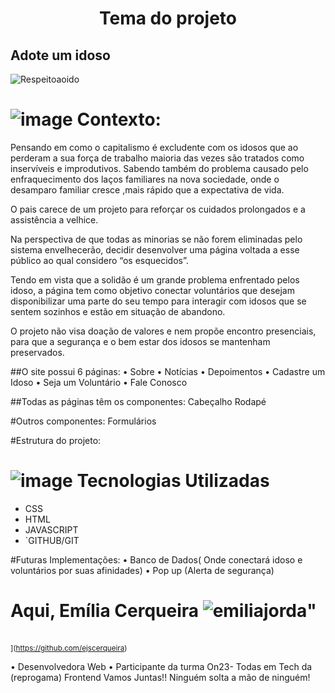 <h1 align="center">Tema do projeto </h1>

<h2>Adote um idoso</h2>


![Respeitoaoido ](https://github.com/ejscerqueira/final-/assets/61998637/88c68886-e8e2-4c46-b7c2-738c9fef1ffd)


# ![image](https://github.com/ejscerqueira/final-/assets/61998637/69b77b2d-6079-426a-98aa-710ef7ca7ca9) Contexto: 
<p>Pensando em como o capitalismo é excludente com os idosos que ao perderam a sua força de trabalho maioria das vezes são tratados como inservíveis e improdutivos.
Sabendo também do problema causado pelo enfraquecimento dos laços familiares na nova sociedade, onde o desamparo familiar cresce ,mais rápido que a expectativa de vida.<p>
<p>O pais carece de um projeto para reforçar os cuidados prolongados e a assistência a velhice.</p>
<p>Na perspectiva de que todas as minorias se não forem eliminadas pelo sistema envelhecerão, decidir desenvolver uma página voltada a esse público ao qual considero “os esquecidos”.</p>
<p>Tendo em vista que a solidão é um grande problema enfrentado pelos idoso, a página tem como objetivo conectar voluntários que desejam disponibilizar uma parte do seu tempo para interagir com idosos que se sentem sozinhos e estão em situação de abandono.</p>
O projeto não visa doação de valores e nem propõe encontro presenciais, para que a segurança e o bem estar dos idosos se mantenham preservados.


##O site possui 6 páginas:
•	Sobre
•	Notícias
•	Depoimentos
•	Cadastre um Idoso
•	Seja um Voluntário 
•	Fale Conosco

##Todas as páginas têm os componentes:
Cabeçalho 
Rodapé



#Outros componentes:
Formulários

#Estrutura do projeto:


# ![image](https://github.com/ejscerqueira/final-/assets/61998637/f761f362-ffac-4bfb-b654-90b76c2994ce) Tecnologias Utilizadas

- CSS
- HTML
- JAVASCRIPT	
- `GITHUB/GIT	






#Futuras Implementações:
•	Banco de Dados( Onde conectará idoso e voluntários por suas afinidades)
•	Pop up (Alerta de segurança)


# Aqui, Emília Cerqueira ![emiliajorda](https://github.com/ejscerqueira/final-/assets/61998637/3d747dd3-aa67-48b4-92fa-d23aa4506961)"
<br><sub>](https://github.com/ejscerqueira) 

•	Desenvolvedora Web
•	Participante da turma On23- Todas em Tech da (reprogama) Frontend
Vamos Juntas!! Ninguém solta a mão de ninguém!


















